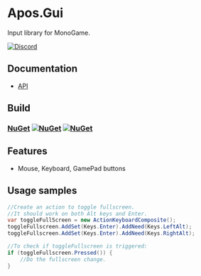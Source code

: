 # Apos.Gui
Input library for MonoGame.

[![Discord](https://img.shields.io/discord/355231098122272778.svg)](https://discord.gg/N9t26Uv)

## Documentation

* [API](https://apostolique.github.io/Apos.Input/)

## Build

### [NuGet](https://www.nuget.org/packages/Apos.Input/) [![NuGet](https://img.shields.io/nuget/v/Apos.Input.svg)](https://www.nuget.org/packages/Apos.Input/) [![NuGet](https://img.shields.io/nuget/dt/Apos.Input.svg)](https://www.nuget.org/packages/Apos.Input/)

## Features

* Mouse, Keyboard, GamePad buttons

## Usage samples

```csharp
//Create an action to toggle fullscreen.
//It should work on both Alt keys and Enter.
var toggleFullScreen = new ActionKeyboardComposite();
toggleFullscreen.AddSet(Keys.Enter).AddNeed(Keys.LeftAlt);
toggleFullscreen.AddSet(Keys.Enter).AddNeed(Keys.RightAlt);

//To check if toggleFullscreen is triggered:
if (toggleFullscreen.Pressed()) {
    //Do the fullscreen change.
}
```
